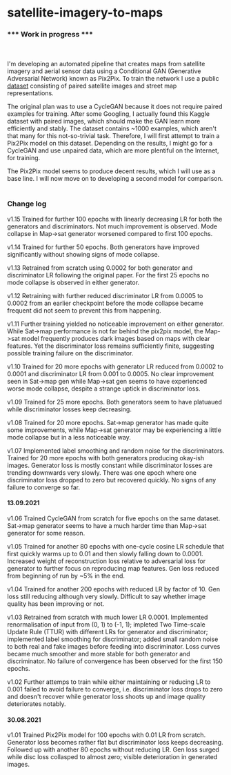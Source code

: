 # satellite-imagery-to-maps

### *** Work in progress ***
<br/><br/>
I'm developing an automated pipeline that creates maps from satellite imagery and aerial sensor data using a Conditional GAN (Generative Adversarial Network) known as Pix2Pix. To train the network I use a public [dataset](https://www.kaggle.com/alincijov/pix2pix-maps) consisting of paired satellite images and street map representations. 

The original plan was to use a CycleGAN because it does not require paired examples for training. After some Googling, I actually found this Kaggle dataset with paired images, which should make the GAN learn more efficiently and stably. The dataset contains ~1000 examples, which aren't that many for this not-so-trivial task. Therefore, I will first attempt to train a Pix2Pix model on this dataset. Depending on the results, I might go for a CycleGAN and use unpaired data, which are more plentiful on the Internet, for training. 

The Pix2Pix model seems to produce decent results, which I will use as a base line. I will now move on to developing a second model for comparison.
<br/>
<br/>
### Change log
v1.15 Trained for further 100 epochs with linearly decreasing LR for both the generators and discriminators. Not much improvement is observed. Mode collapse in Map->sat generator worsened compared to first 100 epochs. 

v1.14 Trained for further 50 epochs. Both generators have improved significantly without showing signs of mode collapse.

v1.13 Retrained from scratch using 0.0002 for both generator and discriminator LR following the original paper. For the first 25 epochs no mode collapse is observed in either generator. 

v1.12 Retraining with further reduced discriminator LR  from 0.0005 to 0.0002 from an earlier checkpoint before the mode collapse became frequent did not seem to prevent this from happening. 

v1.11 Further training yielded no noticeable improvement on either generator. While Sat->map performance is not far behind the pix2pix model, the Map->sat model frequently produces dark images based on maps with clear features. Yet the discriminator loss remains sufficiently finite, suggesting possible training failure on the discriminator.

v1.10 Trained for 20 more epochs with generator LR reduced from 0.0002 to 0.0001 and discriminator LR from 0.001 to 0.0005. No clear improvement seen in Sat->map gen while Map->sat gen seems to have experienced worse mode collapse, despite a strange uptick in discriminator loss. 

v1.09 Trained for 25 more epochs. Both generators seem to have platuaued while discriminator losses keep decreasing.

v1.08 Trained for 20 more epochs. Sat->map generator has made quite some improvements, while Map->sat generator may be experiencing a little mode collapse but in a less noticeable way.

v1.07 Implemented label smoothing and random noise for the discriminators. Trained for 20 more epochs with both generators producing okay-ish images. Generator loss is mostly constant while discriminator losses are trending downwards very slowly. There was one epoch where one discriminator loss dropped to zero but recovered quickly. No signs of any failure to converge so far.

#### 13.09.2021<br/>
v1.06 Trained CycleGAN from scratch for five epochs on the same dataset. Sat->map generator seems to have a much harder time than Map->sat generator for some reason.

v1.05 Trained for another 80 epochs with one-cycle cosine LR schedule that first quickly warms up to 0.01 and then slowly falling down to 0.0001. Increased weight of reconstruction loss relative to adversarial loss for generator to further focus on reproducing map features. Gen loss reduced from beginning of run by ~5% in the end.

v1.04 Trained for another 200 epochs with reduced LR by factor of 10. Gen loss still reducing although very slowly. Difficult to say whether image quality has been improving or not. 

v1.03 Retrained from scratch with much lower LR 0.0001. Implemented renormalisation of input from (0, 1) to (-1, 1); impleted Two Time-scale Update Rule (TTUR) with different LRs for generator and discriminator; implemented label smoothing for discriminator; added small random noise to both real and fake images before feeding into discriminator. Loss curves became much smoother and more stable for both generator and discriminator. No failure of convergence has been observed for the first 150 epochs.

v1.02 Further attemps to train while either maintaining or reducing LR to 0.001 failed to avoid failure to converge, i.e. discriminator loss drops to zero and doesn't recover while generator loss shoots up and image quality deteriorates notably. 

#### 30.08.2021<br/>
v1.01 Trained Pix2Pix model for 100 epochs with 0.01 LR from scratch. Generator loss becomes rather flat but discriminator loss keeps decreasing. Followed up with another 80 epochs without reducing LR. Gen loss surged while disc loss collasped to almost zero; visible deterioration in generated images.
